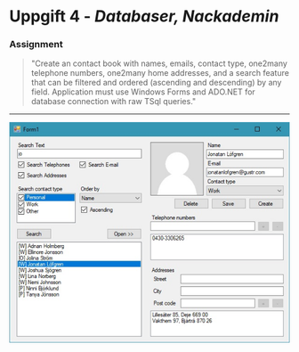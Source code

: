 # Uppgift 4 - _Databaser, Nackademin_

### Assignment
> "Create an contact book with names, emails, contact type, one2many telephone numbers, one2many home addresses, and a search feature that can be filtered and ordered (ascending and descending) by any field. Application must use Windows Forms and ADO.NET for database connection with raw TSql queries."

---

![Preview gif](/devlog/preview.jpg)
